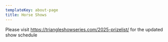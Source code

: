 ```yaml
---
templateKey: about-page
title: Horse Shows
---
```

Please visit https://triangleshowseries.com/2025-prizelist/ for the updated show schedule
